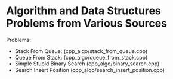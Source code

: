 # Algorithm and Data Structures Problems from Various Sources

Problems:

* Stack From Queue: (cpp_algo/stack_from_queue.cpp)
* Queue From Stack: (cpp_algo/queue_from_stack.cpp)
* Simple Stupid Binary Search (cpp_algo/binary_search.cpp)
* Search Insert Position (cpp_algo/search_insert_position.cpp)
